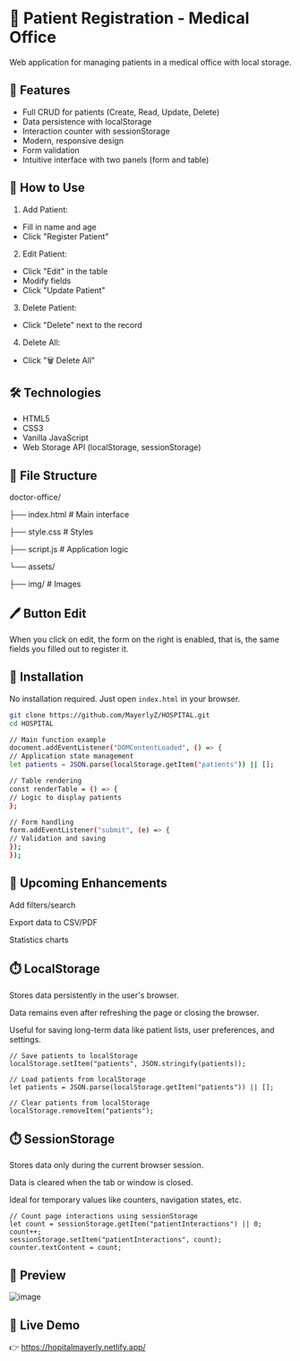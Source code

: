 # 🏥 Patient Registration - Medical Office

Web application for managing patients in a medical office with local storage.

## 🌟 Features

- Full CRUD for patients (Create, Read, Update, Delete)
- Data persistence with localStorage
- Interaction counter with sessionStorage
- Modern, responsive design
- Form validation
- Intuitive interface with two panels (form and table)

## 🚀 How to Use

1. Add Patient:
- Fill in name and age
- Click "Register Patient"

2. Edit Patient:
- Click "Edit" in the table
- Modify fields
- Click "Update Patient"

3. Delete Patient:
- Click "Delete" next to the record

4. Delete All:
- Click "🗑️ Delete All"

## 🛠 Technologies

- HTML5
- CSS3
- Vanilla JavaScript
- Web Storage API (localStorage, sessionStorage)

## 📂 File Structure

doctor-office/

├── index.html # Main interface

├── style.css # Styles

├── script.js # Application logic

└── assets/

├── img/ # Images

##  🖊️  Button Edit
When you click on edit, the form on the right is enabled, that is, the same fields you filled out to register it.


## 🔧 Installation

No installation required. Just open `index.html` in your browser.

```bash
git clone https://github.com/MayerlyZ/HOSPITAL.git
cd HOSPITAL

// Main function example
document.addEventListener("DOMContentLoaded", () => {
// Application state management
let patients = JSON.parse(localStorage.getItem("patients")) || [];

// Table rendering
const renderTable = () => {
// Logic to display patients
};

// Form handling
form.addEventListener("submit", (e) => {
// Validation and saving
});
});

```

## 📌 Upcoming Enhancements

Add filters/search

Export data to CSV/PDF

Statistics charts

## ⏱️ LocalStorage
Stores data persistently in the user's browser.

Data remains even after refreshing the page or closing the browser.

Useful for saving long-term data like patient lists, user preferences, and settings.

```
// Save patients to localStorage
localStorage.setItem("patients", JSON.stringify(patients));

// Load patients from localStorage
let patients = JSON.parse(localStorage.getItem("patients")) || [];

// Clear patients from localStorage
localStorage.removeItem("patients"); 

```
## ⏱️ SessionStorage
Stores data only during the current browser session.

Data is cleared when the tab or window is closed.

Ideal for temporary values like counters, navigation states, etc.
```
// Count page interactions using sessionStorage
let count = sessionStorage.getItem("patientInteractions") || 0;
count++;
sessionStorage.setItem("patientInteractions", count);
counter.textContent = count;

```
## 📸 Preview
![image](https://github.com/user-attachments/assets/4fe2bd7b-cfa0-40d7-ab8e-ba572a8f17af)



## 🔗 Live Demo

👉 https://hopitalmayerly.netlify.app/


